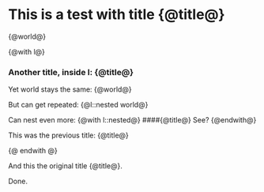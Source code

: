 This is a test with title {@title@}
===================================

{@world@}

{@with l@}
### Another title, inside l: {@title@}
Yet world stays the same:
{@world@}

But can get repeated:
{@l::nested world@}

Can nest even more:
{@with l::nested@}
####{@title@}
See?
{@endwith@}

This was the previous title: {@title@}

{@ endwith @}

And this the original title {@title@}.

Done.